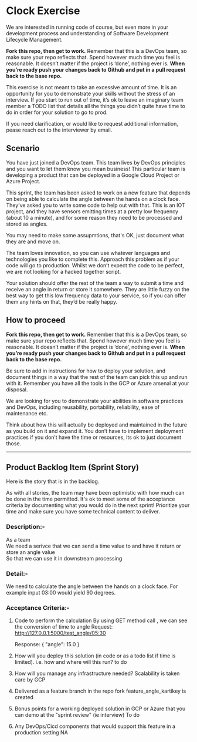 # Clock Exercise

We are interested in running code of course, but even more in your development process and understanding of Software Development Lifecycle Management.

**Fork this repo, then get to work.** Remember that this is a DevOps team, so make sure your repo reflects that. Spend however much time you feel is reasonable. It doesn’t matter if the project is ‘done’, nothing ever is. **When you’re ready push your changes back to Github and put in a pull request back to the base repo.**

This exercise is not meant to take an excessive amount of time. It is an opportunity for you to demonstrate your skills without the stress of an interview. If you start to run out of time, it’s ok to leave an imaginary team member a TODO list that details all the things you didn’t quite have time to do in order for your solution to go to prod.

If you need clarification, or would like to request additional information, pease reach out to the interviewer by email.

## Scenario

You have just joined a DevOps team. This team lives by DevOps principles and you want to let them know you mean business! This particular team is developing a product that can be deployed in a Google Cloud Project or Azure Project.

This sprint, the team has been asked to work on a new feature that depends on being able to calculate the angle between the hands on a clock face. They’ve asked you to write some code to help out with that. This is an IOT project, and they have sensors emitting times at a pretty low frequency (about 10 a minute), and for some reason they need to be processed and stored as angles.

You may need to make some assupmtions, that's OK, just document what they are and move on.

The team loves innovation, so you can use whatever languages and technologies you like to complete this. Approach this problem as if your code will go to production. Whilst we don’t expect the code to be perfect, we are not looking for a hacked together script.

Your solution should offer the rest of the team a way to submit a time and receive an angle in return or store it somewhere. They are little fuzzy on the best way to get this low frequency data to your service, so if you can offer them any hints on that, they’d be really happy.

## How to proceed

**Fork this repo, then get to work.** Remember that this is a DevOps team, so make sure your repo reflects that. Spend however much time you feel is reasonable. It doesn’t matter if the project is ‘done’, nothing ever is. **When you’re ready push your changes back to Github and put in a pull request back to the base repo.**

Be sure to add in instructions for how to deploy your solution, and document things in a way that the rest of the team can pick this up and run with it. Remember you have all the tools in the GCP or Azure arsenal at your disposal.

We are looking for you to demonstrate your abilities in software practices and DevOps, including reusability, portability, reliability, ease of maintenance etc.

Think about how this will actually be deployed and maintained in the future as you build on it and expand it. You don’t have to implement deployment practices if you don’t have the time or resources, its ok to just document those.

---

## Product Backlog Item (Sprint Story)

Here is the story that is in the backlog. 

As with all stories, the team may have been optimistic with how much can be done in the time permitted. It's ok to meet some of the acceptance criteria by documenting what you would do in the next sprint! Prioritize your time and make sure you have some technical content to deliver.

### Description:-

As a team<br>
We need a serivce that we can send a time value to and have it return or store an angle value<br>
So that we can use it in downstream processing

### Detail:-

We need to calculate the angle between the hands on a clock face. For example input 03:00 would yield 90 degrees.

### Acceptance Criteria:-

1) Code to perform the calculation
   By using GET method call , we can see the conversion of time to angle
   Request:
   http://127.0.0.1:5000/test_angle/05:30
   
   Response:
   {
     "angle": 15.0
   }
    
1) How will you deploy this solution (in code or as a todo list if time is limited). i.e. how and where will this run?
   to do
1) How will you manage any infrastructure needed?
  Scalability is taken care by GCP
1) Delivered as a feature branch in the repo fork
    feature_angle_kartikey is created
1) Bonus points for a working deployed solution in GCP or Azure that you can demo at the "sprint review" (ie interview)
   To do
1) Any DevOps/Cicd components that would support this feature in a production setting
 NA
